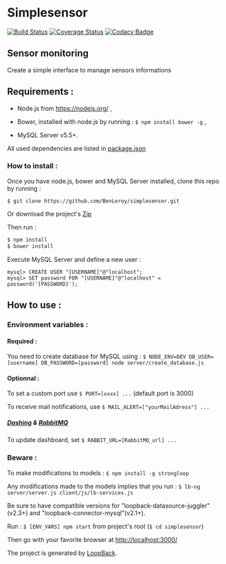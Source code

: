 # Simplesensor

[![Build Status](https://travis-ci.org/BenLeroy/simplesensor.svg?branch=master)](https://travis-ci.org/BenLeroy/simplesensor) [![Coverage Status](https://coveralls.io/repos/BenLeroy/simplesensor/badge.svg)](https://coveralls.io/r/BenLeroy/simplesensor) [![Codacy Badge](https://www.codacy.com/project/badge/91ad89be1078489dbb6829ae714538b1)](https://www.codacy.com/app/bleroy/simplesensor)


## Sensor monitoring

Create a simple interface to manage sensors informations


## Requirements :

- Node.js from https://nodejs.org/ ,

- Bower, installed with node.js by running : `$ npm install bower -g` ,

- MySQL Server v5.5+.


All used dependencies are listed in [package.json](https://github.com/BenLeroy/simplesensor/blob/master/package.json)


###  How to install :

Once you have node.js, bower and MySQL Server installed, clone this repo by running :

`$ git clone https://github.com/BenLeroy/simplesensor.git`

Or download the project's [Zip](https://github.com/BenLeroy/simplesensor/archive/master.zip)

Then run :

```bash
$ npm install
$ bower install
```

Execute MySQL Server and define a new user : 

```
mysql> CREATE USER "[USERNAME]"@"localhost";
mysql> SET password FOR "[USERNAME]"@"localhost" = password('[PASSWORD]');
```


## How to use :

### Environment variables :

#### Required :

You need to create database for MySQL using : `$ NODE_ENV=DEV DB_USER=[username] DB_PASSWORD=[password] node server/create_database.js`


#### Optionnal :

To set a custom port use `$ PORT=[xxxx] ...` (default port is 3000)

To receive mail notifications, use `$ MAIL_ALERT=["yourMailAdress"] ...`

##### [Dashing](http://dashing.io/) & [RabbitMQ](https://www.rabbitmq.com/)

To update dashboard, set `$ RABBIT_URL=[RabbitMQ_url] ...`


### Beware :

To make modifications to models : `$ npm install -g strongloop`

Any modifications made to the models implies that you run : `$ lb-ng server/server.js client/js/lb-services.js`

Be sure to have compatible versions for "loopback-datasource-juggler"(v2.3+) and "loopback-connector-mysql"(v2.1+).


Run : `$ [ENV_VARS] npm start` from project's root (`$ cd simplesensor`)

Then go with your favorite browser at [http://localhost:3000/](http://localhost:3000/)



The project is generated by [LoopBack](http://loopback.io).
